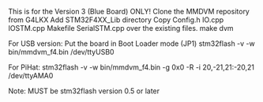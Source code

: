 This is for the Version 3 (Blue Board) ONLY!
Clone the MMDVM repository from G4LKX
Add STM32F4XX_Lib directory
Copy Config.h IO.cpp IOSTM.cpp Makefile SerialSTM.cpp over the existing files.
make dvm

For USB version:
Put the board in Boot Loader mode (JP1)
stm32flash -v -w bin/mmdvm_f4.bin /dev/ttyUSB0

For PiHat:
stm32flash -v -w bin/mmdvm_f4.bin -g 0x0 -R -i 20,-21,21:-20,21 /dev/ttyAMA0

Note:
MUST be stm32flash version 0.5 or later 
